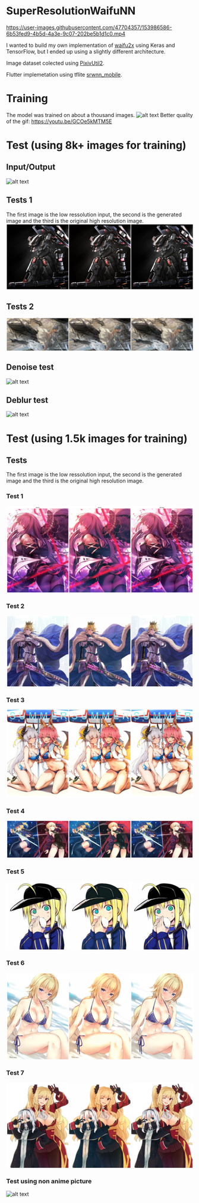 # SuperResolutionWaifuNN

https://user-images.githubusercontent.com/47704357/153986586-6b53fed9-4b5d-4a3e-9c07-202be5b1d1c0.mp4

I wanted to build my own implementation of [waifu2x](https://github.com/nagadomi/waifu2x) using Keras and TensorFlow, but I ended up using a slightly different architecture.

Image dataset colected using [PixivUtil2](https://github.com/Nandaka/PixivUtil2).

Flutter implemetation using tflite [srwnn_mobile](https://github.com/Exusai/srwnn_mobile).

# Training
The model was trained on about a thousand images.
![alt text](https://github.com/Exusai/SuperResolutionWaifuNN/blob/master/tests/SRNNTimelapse.gif?raw=true)
Better quality of the gif: https://youtu.be/GCOe5kMTM5E

# Test (using 8k+ images for training)
## Input/Output
![alt text](https://github.com/Exusai/SuperResolutionWaifuNN/blob/master/tests/BEFOREandAfterFin.png?raw=false)
## Tests 1
The first image is the low ressolution input, the second is the generated image and the third is the original high resolution image.
![alt text](https://github.com/Exusai/SuperResolutionWaifuNN/blob/master/tests/srwnnTest1.png?raw=true)
## Tests 2
![alt text](https://github.com/Exusai/SuperResolutionWaifuNN/blob/master/tests/srwnnTest2.png?raw=true)
## Denoise test
![alt text](https://github.com/Exusai/SuperResolutionWaifuNN/blob/master/tests/test3%20(2).png?raw=true)
## Deblur test
![alt text](https://github.com/Exusai/SuperResolutionWaifuNN/blob/master/tests/testdenoise3.png?raw=true)

# Test (using 1.5k images for training)
## Tests
The first image is the low ressolution input, the second is the generated image and the third is the original high resolution image.
### Test 1
![alt text](https://github.com/Exusai/SuperResolutionWaifuNN/blob/master/tests/BEFOREandAfter1.png?raw=true)
### Test 2
![alt text](https://github.com/Exusai/SuperResolutionWaifuNN/blob/master/tests/BEFOREandAfter2.png?raw=true)
### Test 3
![alt text](https://github.com/Exusai/SuperResolutionWaifuNN/blob/master/tests/BEFOREandAfter3.png?raw=true)
### Test 4
![alt text](https://github.com/Exusai/SuperResolutionWaifuNN/blob/master/tests/BEFOREandAfter4.png?raw=true)
### Test 5
![alt text](https://github.com/Exusai/SuperResolutionWaifuNN/blob/master/tests/BEFOREandAfter5.png?raw=true)
### Test 6
![alt text](https://github.com/Exusai/SuperResolutionWaifuNN/blob/master/tests/BEFOREandAfter6.png?raw=true)
### Test 7
![alt text](https://github.com/Exusai/SuperResolutionWaifuNN/blob/master/tests/BEFOREandAfter7.png?raw=true)
### Test using non anime picture
![alt text](https://github.com/Exusai/SuperResolutionWaifuNN/blob/master/tests/imagetest.png?raw=true)
